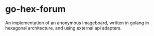 # go-hex-forum
 An implementation of an anonymous imageboard, written in golang in hexagonal architecture, and using external api adapters.
